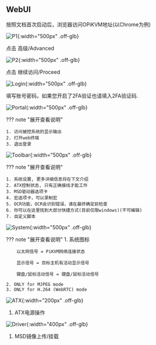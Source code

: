 ## WebUI

按照文档首次启动后，浏览器访问OPiKVM地址(以Chrome为例)

![P1](img/webui/Page1.jpg){:width="500px" .off-glb}

点击 高级/Advanced

![P2](img/webui/Page2.jpg){:width="500px" .off-glb}

点击 继续访问/Proceed

![Login](img/webui/Login.jpg){:width="500px" .off-glb}

填写账号密码，如果您开启了2FA验证也请填入2FA验证码.

![Portal](img/webui/Portal.jpg){:width="500px" .off-glb}

??? note "展开查看说明"

    1. 访问被控系统的显示输出
    2. 打开web终端
    3. 退出登录

![Toolbar](img/webui/Toolbar.jpg){:width="500px" .off-glb}

??? note "展开查看说明"

    1. 系统设置, 更多详细信息将在下文介绍
    2. ATX控制状态, 只有正确接线才能工作
    3. MSD驱动器选项卡
    4. 宏选项卡，可以录制宏
    5. OCR功能，OCR会识别错误，请在最终确定前检查
    6. 你可以在这里找到大部分快捷方式(目前仅限windows)(不可编辑)
    7. 自定义脚本

![System](img/webui/System.jpg){:width="500px" .off-glb}

??? note "展开查看说明"
    1. 系统图标

        以太网信号 = PiKVM网络连接状态

        显示信号 = 目标主机有活动显示信号

        键盘/鼠标活动信号 = 键盘/鼠标活动信号

    2. ONLY for MJPEG mode
    3. ONLY for H.264 (WebRTC) mode

![ATX](img/webui/ATX.jpg){:width="200px" .off-glb}

1. ATX电源操作

![Driver](img/webui/Driver.jpg){:width="400px" .off-glb}

1. MSD镜像上传/挂载

<!-- <img src="Macro.jpg" width="400" />

1. Please read and understand this section
2. This is where you can upload or Download your scripts

<img src="Text.jpg" width="400" />

!!! note
    This is not like VNC/AnyDesk/TeamViewer as these are software solutions, this is a hardware solution therefor cannot change the behavior of the target system.
    This does not act like a clipboard

1. This will allow you to paste text to the target system - Be mindful whats being pasted to the target and how
2. This will allow you to ONLY copy text from the target - Be mindful that OCR will do its best to recognize text but may fail at it

<img src="Shortcuts.jpg" width="400" />

1. This is an expanded view and shows the shortcuts for mostly Windows -->
